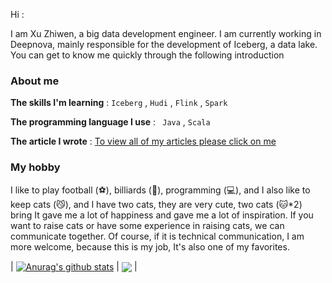 

Hi : 

I am Xu Zhiwen, a big data development engineer. I am currently working in Deepnova, mainly responsible for the development of Iceberg, a data lake. You can get to know me quickly through the following introduction

### About me

**The skills I'm learning** :   `Iceberg` , `Hudi` , `Flink` , `Spark`

**The programming language I use**  :   ` Java` , `Scala` 

**The article I wrote** : [To view all of my articles please click on me](https://www.jianshu.com/u/103cd77bc4ac)



### My hobby

I like to play football (⚽️), billiards (🎱), programming (💻), and I also like to keep cats (😼), and I have two cats, they are very cute, two cats (🐱*2) bring It gave me a lot of happiness and gave me a lot of inspiration. If you want to raise cats or have some experience in raising cats, we can communicate together. Of course, if it is technical communication, I am more welcome, because this is my job, It's also one of my favorites.







| <a href="https://github.com/xuzhiwen1255/github-readme-stats"><img align="center" src="https://github-readme-stats.vercel.app/api?username=xuzhiwen1255&show_icons=true&include_all_commits=true&theme=buefy&hide_border=true" alt="Anurag's github stats" /></a> | <a href="https://github.com/xuzhiwen1255/github-readme-stats"><img align="center" src="https://github-readme-stats.vercel.app/api/top-langs/?username=xuzhiwen1255&layout=compact&theme=buefy&hide_border=true" /></a> |

